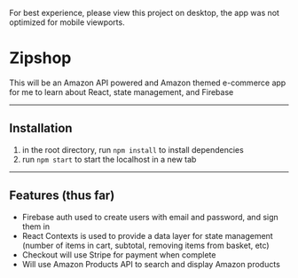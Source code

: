 For best experience, please view this project on desktop, the app was not optimized for mobile viewports.

# Zipshop
This will be an Amazon API powered and Amazon themed e-commerce app for me to learn about React, state management, and Firebase

-----
## Installation
1) in the root directory, run `npm install` to install dependencies
2) run `npm start` to start the localhost in a new tab

-----
## Features (thus far)
* Firebase auth used to create users with email and password, and sign them in
* React Contexts is used to provide a data layer for state management (number of items in cart, subtotal, removing items from basket, etc)
* Checkout will use Stripe for payment when complete
* Will use Amazon Products API to search and display Amazon products
